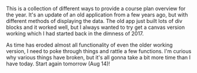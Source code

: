 This is a collection of different ways to provide a course plan overview for the year. It's an update of an old application from a few years ago, but with different methods of displaying the data.
The old app just built lots of div blocks and it worked well, but I always wanted to try get a canvas version working which I had started back in the dimness of 2017.

As time has eroded almost all functionality of even the older working version, I need to poke through things and rattle a few functions. I'm curious why various things have broken, but it's all gonna take a bit more time than I have today. Start again tomorrow (Aug 14)!
